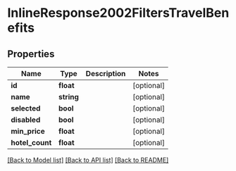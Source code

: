# InlineResponse2002FiltersTravelBenefits

## Properties
Name | Type | Description | Notes
------------ | ------------- | ------------- | -------------
**id** | **float** |  | [optional] 
**name** | **string** |  | [optional] 
**selected** | **bool** |  | [optional] 
**disabled** | **bool** |  | [optional] 
**min_price** | **float** |  | [optional] 
**hotel_count** | **float** |  | [optional] 

[[Back to Model list]](../../README.md#documentation-for-models) [[Back to API list]](../../README.md#documentation-for-api-endpoints) [[Back to README]](../../README.md)

